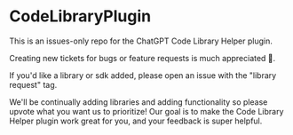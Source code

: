 # CodeLibraryPlugin


This is an issues-only repo for the ChatGPT Code Library Helper plugin.

Creating new tickets for bugs or feature requests is much appreciated 🙂.

If you'd like a library or sdk added, please open an issue with the "library request" tag.

We'll be continually adding libraries and adding functionality so please upvote what you want us to prioritize! Our goal is to make the Code Library Helper plugin work great for you, and your feedback is super helpful.
